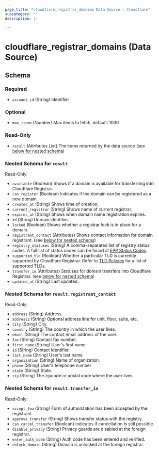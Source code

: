 ```yaml
---
page_title: "cloudflare_registrar_domains Data Source - Cloudflare"
subcategory: ""
description: |-
  
---
```


# cloudflare_registrar_domains (Data Source)




<!-- schema generated by tfplugindocs -->
## Schema

### Required

- `account_id` (String) Identifier

### Optional

- `max_items` (Number) Max items to fetch, default: 1000

### Read-Only

- `result` (Attributes List) The items returned by the data source (see [below for nested schema](#nestedatt--result))

<a id="nestedatt--result"></a>
### Nested Schema for `result`

Read-Only:

- `available` (Boolean) Shows if a domain is available for transferring into Cloudflare Registrar.
- `can_register` (Boolean) Indicates if the domain can be registered as a new domain.
- `created_at` (String) Shows time of creation.
- `current_registrar` (String) Shows name of current registrar.
- `expires_at` (String) Shows when domain name registration expires.
- `id` (String) Domain identifier.
- `locked` (Boolean) Shows whether a registrar lock is in place for a domain.
- `registrant_contact` (Attributes) Shows contact information for domain registrant. (see [below for nested schema](#nestedatt--result--registrant_contact))
- `registry_statuses` (String) A comma-separated list of registry status codes. A full list of status codes can be found at [EPP Status Codes](https://www.icann.org/resources/pages/epp-status-codes-2014-06-16-en).
- `supported_tld` (Boolean) Whether a particular TLD is currently supported by Cloudflare Registrar. Refer to [TLD Policies](https://www.cloudflare.com/tld-policies/) for a list of supported TLDs.
- `transfer_in` (Attributes) Statuses for domain transfers into Cloudflare Registrar. (see [below for nested schema](#nestedatt--result--transfer_in))
- `updated_at` (String) Last updated.

<a id="nestedatt--result--registrant_contact"></a>
### Nested Schema for `result.registrant_contact`

Read-Only:

- `address` (String) Address.
- `address2` (String) Optional address line for unit, floor, suite, etc.
- `city` (String) City.
- `country` (String) The country in which the user lives.
- `email` (String) The contact email address of the user.
- `fax` (String) Contact fax number.
- `first_name` (String) User's first name
- `id` (String) Contact Identifier.
- `last_name` (String) User's last name
- `organization` (String) Name of organization.
- `phone` (String) User's telephone number
- `state` (String) State.
- `zip` (String) The zipcode or postal code where the user lives.


<a id="nestedatt--result--transfer_in"></a>
### Nested Schema for `result.transfer_in`

Read-Only:

- `accept_foa` (String) Form of authorization has been accepted by the registrant.
- `approve_transfer` (String) Shows transfer status with the registry.
- `can_cancel_transfer` (Boolean) Indicates if cancellation is still possible.
- `disable_privacy` (String) Privacy guards are disabled at the foreign registrar.
- `enter_auth_code` (String) Auth code has been entered and verified.
- `unlock_domain` (String) Domain is unlocked at the foreign registrar.


